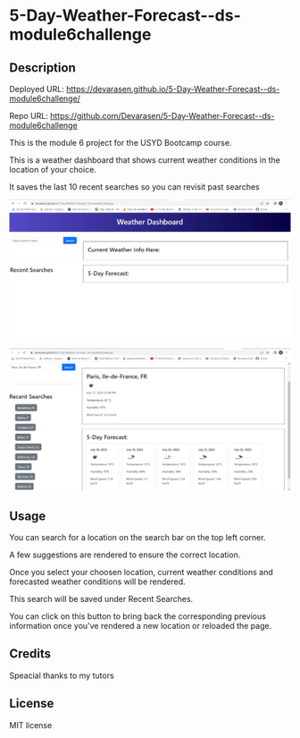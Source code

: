 # 5-Day-Weather-Forecast--ds-module6challenge

## Description

Deployed URL: https://devarasen.github.io/5-Day-Weather-Forecast--ds-module6challenge/

Repo URL: https://github.com/Devarasen/5-Day-Weather-Forecast--ds-module6challenge

This is the module 6 project for the USYD Bootcamp course.

This is a weather dashboard that shows current weather conditions in the location of your choice.

It saves the last 10 recent searches so you can revisit past searches

![HomePageEmpty](./assets/images/Home%20Page%20Empty.PNG)

![Working Page](./assets/images/Working%20Page.PNG)

## Usage

You can search for a location on the search bar on the top left corner.

A few suggestions are rendered to ensure the correct location.

Once you select your choosen location, current weather conditions and forecasted weather conditions will be rendered.

This search will be saved under Recent Searches.

You can click on this button to bring back the corresponding previous information once you've rendered a new location or reloaded the page.

## Credits

Speacial thanks to my tutors

## License

MIT license
